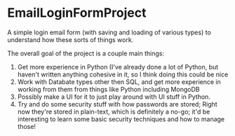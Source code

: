 # EmailLoginFormProject
A simple login email form (with saving and loading of various types) to understand how these sorts of things work. 


The overall goal of the project is a couple main things:
1. Get more experience in Python (I've already done a lot of Python, but haven't written anything cohesive in it, so I think doing this could be nice
2. Work with Databate types other then SQL, and get more experience in working from them from things like Python including MongoDB
3. Possibly make a UI for it to just play around with UI stuff in Python.
4. Try and do some security stuff with how passwords are stored; Right now they're stored in plain-text, which is definitely a no-go; it'd be interesting to learn some basic security techniques and how to manage those!
